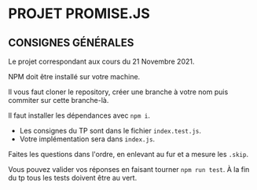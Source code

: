 # PROJET PROMISE.JS

## CONSIGNES GÉNÉRALES  
Le projet correspondant aux cours du 21 Novembre 2021. 

NPM doit être installé sur votre machine.

Il vous faut cloner le repository, créer une branche à votre nom puis commiter sur cette branche-là.

Il faut installer les dépendances avec `npm i`.

- Les consignes du TP sont dans le fichier `index.test.js`.
- Votre implémentation sera dans `index.js`.

Faites les questions dans l'ordre, en enlevant au fur et a mesure les `.skip`.

Vous pouvez valider vos réponses en faisant tourner `npm run test`. 
À la fin du tp tous les tests doivent être au vert.
